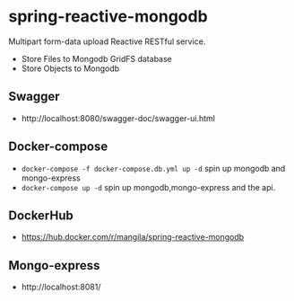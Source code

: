 # spring-reactive-mongodb
Multipart form-data upload Reactive RESTful service.
* Store Files to Mongodb GridFS database
* Store Objects to Mongodb

## Swagger
* http://localhost:8080/swagger-doc/swagger-ui.html

## Docker-compose
* ```docker-compose -f docker-compose.db.yml up -d``` spin up mongodb and mongo-express
* ``docker-compose up -d`` spin up mongodb,mongo-express and the api.

## DockerHub
* https://hub.docker.com/r/mangila/spring-reactive-mongodb

## Mongo-express
* http://localhost:8081/